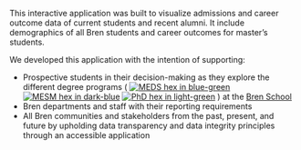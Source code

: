 This interactive application was built to visualize admissions and career outcome data of current students and recent alumni. It include demographics of all Bren students and career outcomes for master’s students. 

We developed this application with the intention of supporting:

* Prospective students in their decision-making as they explore the different degree programs ( <a href="https://bren.ucsb.edu/masters-programs/master-environmental-data-science" target="_blank"><img class="meds_hex" src="logos/bren_meds_hex.png" alt="MEDS hex in blue-green"></a> <a href="https://bren.ucsb.edu/masters-programs/master-environmental-science-and-management" target="_blank"><img class="mesm_hex" src="logos/bren_mesm_hex.png" alt="MESM hex in dark-blue"></a> <a href="https://bren.ucsb.edu/phd-environmental-science-and-management" target="_blank"><img class="phd_hex" src="logos/bren_phd_hex.png" alt="PhD hex in light-green"></a> ) at the <a href="https://bren.ucsb.edu/" target="_blank">Bren School</a>
* Bren departments and staff with their reporting requirements
* All Bren communities and stakeholders from the past, present, and future by upholding data transparency and data integrity principles through an accessible application









